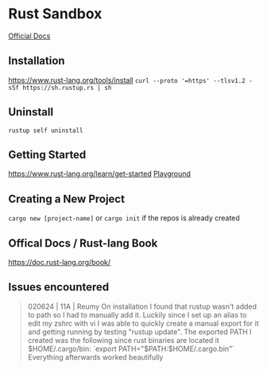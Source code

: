 # Rust Sandbox

[Official Docs](https://www.rust-lang.org/)

## Installation
https://www.rust-lang.org/tools/install
`curl --proto '=https' --tlsv1.2 -sSf https://sh.rustup.rs | sh`

## Uninstall
`rustup self uninstall`

## Getting Started
https://www.rust-lang.org/learn/get-started
[ Playground ](https://play.rust-lang.org/?version=stable&mode=debug&edition=2021)

## Creating a New Project
`cargo new [project-name]` 
or
`cargo init` if the repos is already created

##  Offical Docs / Rust-lang Book
https://doc.rust-lang.org/book/

## Issues encountered
> 020624 | 11A | Reumy
> On installation I found that rustup wasn't added to path so I had to manually add it. Luckily since I set up an alias to edit my zshrc with vi I was able to quickly create a manual export for it and getting running by testing "rustup update". The exported PATH I created was the following since rust binaries are located it $HOME/.cargo/bin: 
> `export PATH="$PATH:$HOME/.cargo.bin"`
> Everything afterwards worked beautifully